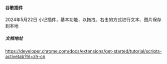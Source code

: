 #### 谷歌插件
2024年5月22日 小记插件，基本功能，以拖拽、右击的方式进行文本、图片保存到本地
##### 文档地址
https://developer.chrome.com/docs/extensions/get-started/tutorial/scripts-activetab?hl=zh-cn
